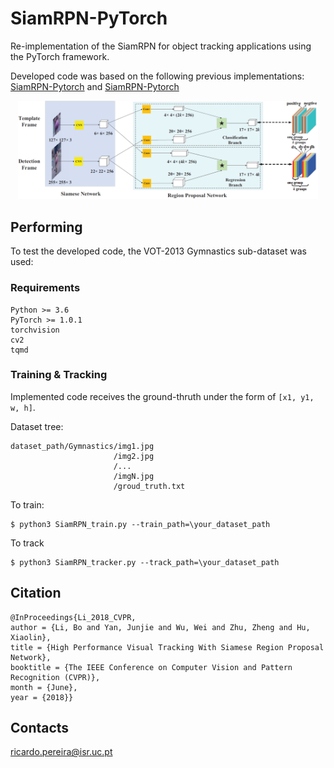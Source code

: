 # SiamRPN-PyTorch
Re-implementation of the SiamRPN for object tracking applications using the PyTorch framework.

Developed code was based on the following previous implementations: [SiamRPN-Pytorch](https://github.com/arbitularov/SiamRPN-PyTorch) and [SiamRPN-Pytorch](https://github.com/songdejia/Siamese-RPN-pytorch)

<p align="center"><img src="assets/SiamRPN.png" width="480"\></p>

## Performing
To test the developed code, the VOT-2013 Gymnastics sub-dataset was used:


### Requirements

    Python >= 3.6
    PyTorch >= 1.0.1
    torchvision
    cv2
    tqmd
    
### Training & Tracking
Implemented code receives the ground-thruth under the form of `[x1, y1, w, h]`.

Dataset tree:

    dataset_path/Gymnastics/img1.jpg
                           /img2.jpg
                           /...
                           /imgN.jpg
                           /groud_truth.txt

To train:

    $ python3 SiamRPN_train.py --train_path=\your_dataset_path

To track

    $ python3 SiamRPN_tracker.py --track_path=\your_dataset_path

## Citation

```
@InProceedings{Li_2018_CVPR,
author = {Li, Bo and Yan, Junjie and Wu, Wei and Zhu, Zheng and Hu, Xiaolin},
title = {High Performance Visual Tracking With Siamese Region Proposal Network},
booktitle = {The IEEE Conference on Computer Vision and Pattern Recognition (CVPR)},
month = {June},
year = {2018}}
```


## Contacts
ricardo.pereira@isr.uc.pt
